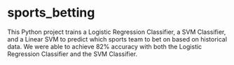 # sports_betting

This Python project trains a Logistic Regression Classifier, a SVM Classifier, and a Linear SVM to predict which sports team to bet on based on historical data.
We were able to achieve 82% accuracy with both the Logistic Regression Classifier and the SVM Classifier.
